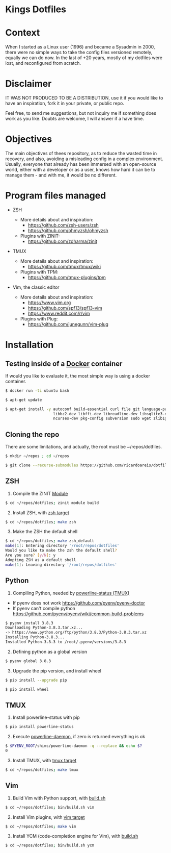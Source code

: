 # Kings Dotfiles

# Context

When I started as a Linux user (1996) and became a Sysadmin in 2000, there
were no simple ways to take the config files versioned remotely, equally
we can do now. In the last of +20 years, mostly of my dotfiles were lost,
and reconfigured from scratch.

# Disclaimer

IT WAS NOT PRODUCED TO BE A DISTRIBUTION, use it if you would like to have
an inspiration, fork it in your private, or public repo.

Feel free, to send me suggestions, but not inquiry me if something does work
as you like. Doubts are welcome, I will answer if a have time.

# Objectives

The main objectives of thees repository, as to reduce the wasted time in
recovery, and also, avoiding a misleading config in a complex environment.
Usually, everyone that already has been immersed with an open-source world,
either with a developer or as a user, knows how hard it can be to manage
them - and with me, it would be no different.

# Program files managed

* ZSH
  - More details about and inspiration:
    * https://github.com/zsh-users/zsh
    * https://github.com/ohmyzsh/ohmyzsh
  - Plugins with ZINIT:
    - https://github.com/zdharma/zinit

* TMUX
  - More details about and inspiration:
    * https://github.com/tmux/tmux/wiki
  - Plugins with TPM:
    - https://github.com/tmux-plugins/tpm

* Vim, the classic editor
  - More details about and inspiration:
    * https://www.vim.org
    * https://github.com/spf13/spf13-vim
    * https://www.reddit.com/r/vim
  - Plugins with Plug:
    - https://github.com/junegunn/vim-plug

# Installation

## Testing inside of a [Docker](https://docs.docker.com/engine/install/) container

If would you like to evaluate it, the most simple way is using a docker container.

```sh
$ docker run -ti ubuntu bash

$ apt-get update

$ apt-get install -y autoconf build-essential curl file git language-pack-en-base\
                     libbz2-dev libffi-dev libreadline-dev libsqlite3-dev libssl-dev\
                     ncurses-dev pkg-config subversion sudo wget zlib1g-dev
```

## Cloning the repo

There are some limitations, and actually, the root must be ~/repos/dotfiles.

```sh
$ mkdir ~/repos ; cd ~/repos

$ git clone --recurse-submodules https://github.com/ricardoareis/dotfiles
```

## ZSH

1. Compile the ZINIT [Module](https://github.com/zdharma/zinit/blob/master/README.md#zinit-module)

```sh
$ cd ~/repos/dotfiles; zinit module build
```

2. Install ZSH, with [zsh target](https://github.com/ricardoareis/dotfiles/blob/master/Makefile#L36)

```sh
$ cd ~/repos/dotfiles; make zsh
```

3. Make the ZSH the default shell

```sh
$ cd ~/repos/dotfiles; make zsh_default
make[1]: Entering directory '/root/repos/dotfiles'
Would you like to make the zsh the default shell?
Are you sure? [y/N]: y
Adopting ZSH as a default shell
make[1]: Leaving directory '/root/repos/dotfiles'
```

## Python

1. Compiling Python, needed by [powerline-status (TMUX)](https://github.com/powerline/powerline)

  * If pyenv does not work https://github.com/pyenv/pyenv-doctor
  * If pyenv can't compile python https://github.com/pyenv/pyenv/wiki/common-build-problems

```sh
$ pyenv install 3.8.3
Downloading Python-3.8.3.tar.xz...
-> https://www.python.org/ftp/python/3.8.3/Python-3.8.3.tar.xz
Installing Python-3.8.3...
Installed Python-3.8.3 to /root/.pyenv/versions/3.8.3
```

2. Defining python as a global version

```sh
$ pyenv global 3.8.3
```

3. Upgrade the pip version, and install wheel

```sh
$ pip install --upgrade pip

$ pip install wheel
```

## TMUX

1. Install powerline-status with pip

```sh
$ pip install powerline-status
```

2. Execute [powerline-daemon](https://github.com/erikw/tmux-powerline), if zero is returned everything is ok

```sh
$ $PYENV_ROOT/shims/powerline-daemon -q --replace && echo $?
0
```

3. Install TMUX, with [tmux target](https://github.com/ricardoareis/dotfiles/blob/master/Makefile#L71)

```sh
$ cd ~/repos/dotfiles; make tmux
```

## Vim

1. Build Vim with Python support, with [build.sh](https://github.com/ricardoareis/dotfiles/blob/master/bin/build.sh)

```sh
$ cd ~/repos/dotfiles; bin/build.sh vim
```

2. Install Vim plugins, with [vim target](https://github.com/ricardoareis/dotfiles/blob/master/Makefile#L92)

```sh
$ cd ~/repos/dotfiles; make vim
```

3. Install YCM (code-completion engine for Vim), with [build.sh](https://github.com/ricardoareis/dotfiles/blob/master/bin/build.sh)

```sh
$ cd ~/repos/dotfiles; bin/build.sh ycm
```
